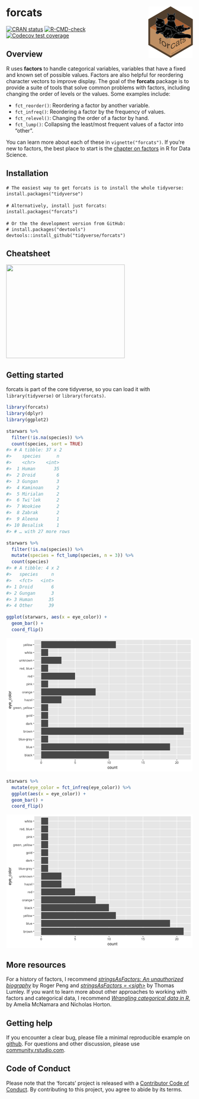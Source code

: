 
<!-- README.md is generated from README.Rmd. Please edit that file -->

# forcats <img src='man/figures/logo.png' align="right" height="139" />

<!-- badges: start -->

[![CRAN
status](https://www.r-pkg.org/badges/version/forcats)](https://cran.r-project.org/package=forcats)
[![R-CMD-check](https://github.com/tidyverse/forcats/workflows/R-CMD-check/badge.svg)](https://github.com/tidyverse/forcats/actions)
[![Codecov test
coverage](https://codecov.io/gh/tidyverse/forcats/branch/master/graph/badge.svg)](https://codecov.io/gh/tidyverse/forcats?branch=master)
<!-- badges: end -->

## Overview

R uses **factors** to handle categorical variables, variables that have
a fixed and known set of possible values. Factors are also helpful for
reordering character vectors to improve display. The goal of the
**forcats** package is to provide a suite of tools that solve common
problems with factors, including changing the order of levels or the
values. Some examples include:

-   `fct_reorder()`: Reordering a factor by another variable.
-   `fct_infreq()`: Reordering a factor by the frequency of values.
-   `fct_relevel()`: Changing the order of a factor by hand.
-   `fct_lump()`: Collapsing the least/most frequent values of a factor
    into “other”.

You can learn more about each of these in `vignette("forcats")`. If
you’re new to factors, the best place to start is the [chapter on
factors](http://r4ds.had.co.nz/factors.html) in R for Data Science.

## Installation

    # The easiest way to get forcats is to install the whole tidyverse:
    install.packages("tidyverse")

    # Alternatively, install just forcats:
    install.packages("forcats")

    # Or the the development version from GitHub:
    # install.packages("devtools")
    devtools::install_github("tidyverse/forcats")

## Cheatsheet

<a href="https://github.com/rstudio/cheatsheets/raw/master/factors.pdf"><img src="https://raw.githubusercontent.com/rstudio/cheatsheets/master/pngs/thumbnails/forcats-cheatsheet-thumbs.png" width="320" height="252"/></a>

## Getting started

forcats is part of the core tidyverse, so you can load it with
`library(tidyverse)` or `library(forcats)`.

``` r
library(forcats)
library(dplyr)
library(ggplot2)
```

``` r
starwars %>% 
  filter(!is.na(species)) %>%
  count(species, sort = TRUE)
#> # A tibble: 37 x 2
#>    species      n
#>    <chr>    <int>
#>  1 Human       35
#>  2 Droid        6
#>  3 Gungan       3
#>  4 Kaminoan     2
#>  5 Mirialan     2
#>  6 Twi'lek      2
#>  7 Wookiee      2
#>  8 Zabrak       2
#>  9 Aleena       1
#> 10 Besalisk     1
#> # … with 27 more rows
```

``` r
starwars %>%
  filter(!is.na(species)) %>%
  mutate(species = fct_lump(species, n = 3)) %>%
  count(species)
#> # A tibble: 4 x 2
#>   species     n
#>   <fct>   <int>
#> 1 Droid       6
#> 2 Gungan      3
#> 3 Human      35
#> 4 Other      39
```

``` r
ggplot(starwars, aes(x = eye_color)) + 
  geom_bar() + 
  coord_flip()
```

![](man/figures/README-unordered-plot-1.png)<!-- -->

``` r
starwars %>%
  mutate(eye_color = fct_infreq(eye_color)) %>%
  ggplot(aes(x = eye_color)) + 
  geom_bar() + 
  coord_flip()
```

![](man/figures/README-ordered-plot-1.png)<!-- -->

## More resources

For a history of factors, I recommend [*stringsAsFactors: An
unauthorized
biography*](http://simplystatistics.org/2015/07/24/stringsasfactors-an-unauthorized-biography/)
by Roger Peng and [*stringsAsFactors =
&lt;sigh&gt;*](http://notstatschat.tumblr.com/post/124987394001/stringsasfactors-sigh)
by Thomas Lumley. If you want to learn more about other approaches to
working with factors and categorical data, I recommend [*Wrangling
categorical data in R*](https://peerj.com/preprints/3163/), by Amelia
McNamara and Nicholas Horton.

## Getting help

If you encounter a clear bug, please file a minimal reproducible example
on [github](https://github.com/tidyverse/forcats/issues). For questions
and other discussion, please use
[community.rstudio.com](https://community.rstudio.com/).

## Code of Conduct

Please note that the ‘forcats’ project is released with a [Contributor
Code of Conduct](https://forcats.tidyverse.org/CODE_OF_CONDUCT.html). By
contributing to this project, you agree to abide by its terms.
